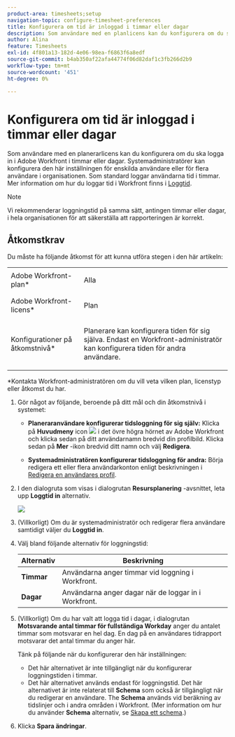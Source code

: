 ```yaml
---
product-area: timesheets;setup
navigation-topic: configure-timesheet-preferences
title: Konfigurera om tid är inloggad i timmar eller dagar
description: Som användare med en planlicens kan du konfigurera om du ska logga in i Adobe Workfront i timmar eller dagar. Systemadministratörer kan konfigurera den här inställningen för enskilda användare eller för flera användare i organisationen. Som standard loggar användarna tid i timmar.
author: Alina
feature: Timesheets
exl-id: 4f801a13-182d-4e06-98ea-f6863f6a8edf
source-git-commit: b4ab350af22afa44774f06d82daf1c3fb266d2b9
workflow-type: tm+mt
source-wordcount: '451'
ht-degree: 0%

---
```


# Konfigurera om tid är inloggad i timmar eller dagar

Som användare med en planerarlicens kan du konfigurera om du ska logga in i Adobe Workfront i timmar eller dagar. Systemadministratörer kan konfigurera den här inställningen för enskilda användare eller för flera användare i organisationen. Som standard loggar användarna tid i timmar. Mer information om hur du loggar tid i Workfront finns i [Loggtid](../../timesheets/create-and-manage-timesheets/log-time.md).

>[!NOTE]
>
>Vi rekommenderar loggningstid på samma sätt, antingen timmar eller dagar, i hela organisationen för att säkerställa att rapporteringen är korrekt.

## Åtkomstkrav

Du måste ha följande åtkomst för att kunna utföra stegen i den här artikeln:

<table style="table-layout:auto"> 
 <col> 
 </col> 
 <col> 
 </col> 
 <tbody> 
  <tr> 
   <td role="rowheader">Adobe Workfront-plan*</td> 
   <td> <p>Alla</p> </td> 
  </tr> 
  <tr> 
   <td role="rowheader">Adobe Workfront-licens*</td> 
   <td> <p>Plan </p> </td> 
  </tr> 
  <tr data-mc-conditions=""> 
   <td role="rowheader">Konfigurationer på åtkomstnivå*</td> 
   <td> <p>Planerare kan konfigurera tiden för sig själva. Endast en Workfront-administratör kan konfigurera tiden för andra användare.</p> </td> 
  </tr> 
 </tbody> 
</table>

&#42;Kontakta Workfront-administratören om du vill veta vilken plan, licenstyp eller åtkomst du har.

1. Gör något av följande, beroende på ditt mål och din åtkomstnivå i systemet:

   * **Planeraranvändare konfigurerar tidsloggning för sig själv:** Klicka på **Huvudmeny** icon ![](assets/main-menu-icon.png) i det övre högra hörnet av Adobe Workfront och klicka sedan på ditt användarnamn bredvid din profilbild. Klicka sedan på **Mer** -ikon bredvid ditt namn och välj **Redigera**.

   * **Systemadministratören konfigurerar tidsloggning för andra:** Börja redigera ett eller flera användarkonton enligt beskrivningen i [Redigera en användares profil](../../administration-and-setup/add-users/create-and-manage-users/edit-a-users-profile.md).

1. I den dialogruta som visas i dialogrutan **Resursplanering** -avsnittet, leta upp **Loggtid in** alternativ.

   ![](assets/new-timesheet-log-hours-350x249.png)

1. (Villkorligt) Om du är systemadministratör och redigerar flera användare samtidigt väljer du **Loggtid in**.
1. Välj bland följande alternativ för loggningstid:

   | Alternativ | Beskrivning |
   |---|---|
   | **Timmar** | Användarna anger timmar vid loggning i Workfront. |
   | **Dagar** | Användarna anger dagar när de loggar in i Workfront. |

1. (Villkorligt) Om du har valt att logga tid i dagar, i dialogrutan **Motsvarande antal timmar för fullständiga Workday** anger du antalet timmar som motsvarar en hel dag. En dag på en användares tidrapport motsvarar det antal timmar du anger här.

   Tänk på följande när du konfigurerar den här inställningen:

   * Det här alternativet är inte tillgängligt när du konfigurerar loggningstiden i timmar.
   * Det här alternativet används endast för loggningstid. Det här alternativet är inte relaterat till **Schema** som också är tillgängligt när du redigerar en användare. The **Schema** används vid beräkning av tidslinjer och i andra områden i Workfront. (Mer information om hur du använder **Schema** alternativ, se [Skapa ett schema](../../administration-and-setup/set-up-workfront/configure-timesheets-schedules/create-schedules.md).) 

1. Klicka **Spara ändringar**.
